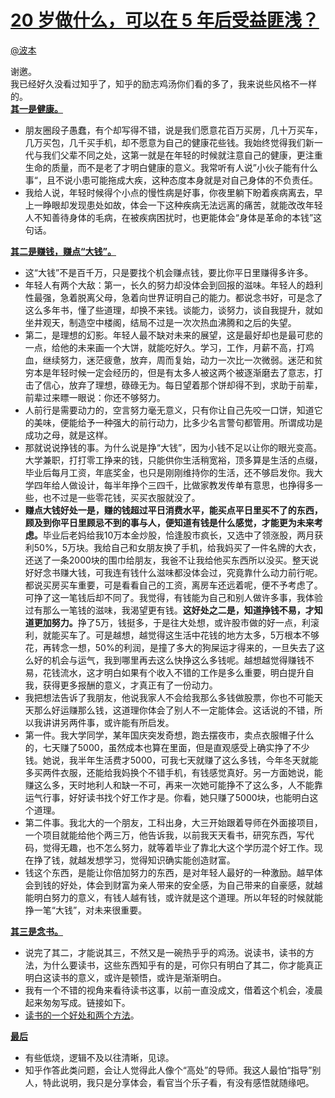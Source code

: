 
#  [20 岁做什么，可以在 5 年后受益匪浅？](https://zhihu.com/questions/27032155)



[@波本](https://zhihu.com/people/631989fe1b80011d901326f5b9934b59)

谢邀。<br>我已经好久没看过知乎了，知乎的励志鸡汤你们看的多了，我来说些风格不一样的。<br><b><u>其一是健康。</u></b><br><ul><li>朋友圈段子愚蠢，有个却写得不错，说是我们愿意花百万买房，几十万买车，几万买包，几千买手机，却不愿意为自己的健康花些钱。我始终觉得我们新一代与我们父辈不同之处，这第一就是在年轻的时候就注意自己的健康，更注重生命的质量，而不是老了才明白健康的意义。我常听有人说”小伙子能有什么事“，且不说小患可能拖成大疾，这种态度本身就是对自己身体的不负责任。</li><li>我给人说，年轻时候得个小点的慢性病是好事，你夜里躺下盼着疾病离去，早上一睁眼却发现患处如故，体会一下这种疾病无法远离的痛苦，就能改改年轻人不知善待身体的毛病，在被疾病困扰时，也更能体会“身体是革命的本钱”这句话。</li></ul><b><u>其二是赚钱，赚点“大钱</u></b><b><u>”</u></b><b><u>。</u></b><br><ul><li>这“大钱”不是百千万，只是要找个机会赚点钱，要比你平日里赚得多许多。</li><li>年轻人有两个大敌：第一，长久的努力却没体会到回报的滋味。年轻人的趋利性最强，急着脱离父母，急着向世界证明自己的能力。都说念书好，可是念了这么多年书，懂了些道理，却换不来钱。谈能力，谈努力，谈自我提升，就如坐井观天，制造空中楼阁，结局不过是一次次热血沸腾和之后的失望。</li><li>第二，是理想的幻影。年轻人最不缺对未来的展望，这是最好却也是最可悲的一点，给他的未来画一个大饼，就能吃好久。学习，工作，月薪不高，打鸡血，继续努力，迷茫疲惫，放弃，周而复始，动力一次比一次微弱。迷茫和贫穷本是年轻时候一定会经历的，但是有太多人被这两个被逐渐磨去了意志，打击了信心，放弃了理想，碌碌无为。每日望着那个饼却得不到，求助于前辈，前辈过来瞟一眼说：你还不够努力。</li><li>人前行是需要动力的，空言努力毫无意义，只有你让自己先咬一口饼，知道它的美味，便能给予一种强大的前行动力，比多少名言警句都管用。所谓成功是成功之母，就是这样。</li><li>那就说说挣钱的事。为什么说是挣“大钱”，因为小钱不足以让你的眼光变高。大学兼职，打打零工挣来的钱，只能供你生活稍宽裕，顶多算是生活的点缀，毕业后每月工资，年底奖金，也只是刚刚维持你的生活，还不够启发你。我大学四年给人做设计，每半年挣个三四千，比做家教发传单有意思，也挣得多一些，也不过是一些零花钱，买买衣服就没了。</li><li><b>赚点大钱好处一是，赚的钱超过平日消费水平，能买点平日里买不了的东西，顾及到你平日里顾忌不到的事与人，便知道有钱是什么感觉，才能更为未来考虑。</b>毕业后老妈给我10万本金炒股，恰逢股市疯长，又选中了领涨股，两月获利50%，5万块。我给自己和女朋友换了手机，给我妈买了一件名牌的大衣，还送了一条2000块的围巾给朋友，我爸不让我给他买东西所以没买。整天说好好念书赚大钱，可我连有钱什么滋味都没体会过，究竟靠什么动力前行呢。都说买房买车重要，可是看看自己的工资，离房车还远着呢，便不予考虑了。可挣了这一笔钱后却不同了。我觉得，有钱能为自己和别人做许多事，我体验过有那么一笔钱的滋味，我渴望更有钱。<b>这好处之二是，知道挣钱不易，才知道更加努力。</b>挣了5万，钱挺多，于是往大处想，或许股市做的好一点，利滚利，就能买车了。可是越想，越觉得这生活中花钱的地方太多，5万根本不够花，再转念一想，50%的利润，是撞了多大的狗屎运才得来的，一旦失去了这么好的机会与运气，我到哪里再去这么快挣这么多钱呢。越想越觉得赚钱不易，花钱流水，这才明白如果有个收入不错的工作是多么重要，明白提升自我，获得更多报酬的意义，才真正有了一份动力。<br></li><li>我把想法告诉了我朋友，他说我家人不会给我那么多钱做股票，你也不可能天天那么好运赚那么钱，这道理你体会了别人不一定能体会。这话说的不错，所以我讲讲另两件事，或许能有所启发。</li><li>第一件。我大学同学，某年国庆突发奇想，跑去摆夜市，卖点衣服帽子什么的，七天赚了5000，虽然成本也算在里面，但是直观感受上确实挣了不少钱。她说，我半年生活费才5000，可我七天就赚了这么多钱，今年冬天就能多买两件衣服，还能给我妈换个不错手机，有钱感觉真好。另一方面她说，能赚这么多，天时地利人和缺一不可，再来一次她可能挣不了这么多，人不能靠运气行事，好好读书找个好工作才是。你看，她只赚了5000块，也能明白这个道理。</li><li>第二件事。我北大的一个朋友，工科出身，大三开始跟着导师在外面接项目，一个项目就能给他个两三万，他告诉我，以前我天天看书，研究东西，写代码，觉得无趣，也不怎么努力，就等着毕业了靠北大这个学历混个好工作。现在挣了钱，就越发想学习，觉得知识确实能创造财富。</li><li>钱这个东西，是能让你倍加努力的东西，是对年轻人最好的一种激励。越早体会到钱的好处，体会到财富为亲人带来的安全感，为自己带来的自豪感，就越能明白努力的意义，有钱人越有钱，或许就是这个道理。所以年轻的时候就能挣一笔“大钱”，对未来很重要。</li></ul><u><b>其三是念书。</b></u><br><ul><li>说完了其二，才能说其三，不然又是一碗热乎乎的鸡汤。说读书，读书的方法，为什么要读书，这些东西知乎有的是，可你只有明白了其二，你才能真正明白这读书的意义，或许是顿悟，或许是渐渐明白。</li><li>我有一个不错的视角来看待读书这事，以前一直没成文，借着这个机会，凌晨起来匆匆写成。链接如下。</li><li><a href="http://link.zhihu.com/?target=http%3A//www.jianshu.com/p/08209775af88" class=" wrap external" target="_blank" rel="nofollow noreferrer">读书的一个好处和两个方法<i class="icon-external"></i></a>。</li></ul><u><b>最后</b></u><br><ul><li>有些低烧，逻辑不及以往清晰，见谅。</li><li>知乎作答此类问题，会让人觉得此人像个“高处”的导师。我这人最怕“指导”别人，特此说明，我只是分享体会，看官当个乐子看，有没有感悟就随缘吧。</li></ul>